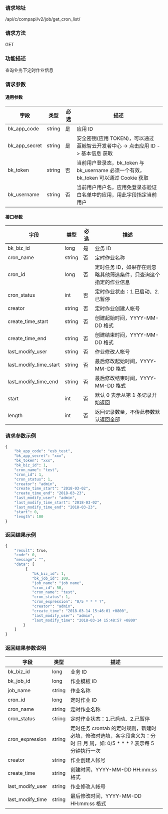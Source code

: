 
### 请求地址

/api/c/compapi/v2/job/get_cron_list/



### 请求方法

GET


### 功能描述

查询业务下定时作业信息

### 请求参数


#### 通用参数

| 字段 | 类型 | 必选 |  描述 |
|-----------|------------|--------|------------|
| bk_app_code  |  string    | 是 | 应用 ID     |
| bk_app_secret|  string    | 是 | 安全密钥(应用 TOKEN)，可以通过 蓝鲸智云开发者中心 -&gt; 点击应用 ID -&gt; 基本信息 获取 |
| bk_token     |  string    | 否 | 当前用户登录态，bk_token 与 bk_username 必须一个有效，bk_token 可以通过 Cookie 获取 |
| bk_username  |  string    | 否 | 当前用户用户名，应用免登录态验证白名单中的应用，用此字段指定当前用户 |

#### 接口参数

| 字段                 |  类型      | 必选   |  描述      |
|----------------------|------------|--------|------------|
| bk_biz_id              |  long       | 是     | 业务 ID |
| cron_name              |  string    | 否     | 定时作业名称 |
| cron_id                |  long       | 否     | 定时任务 ID，如果存在则忽略其他筛选条件，只查询这个指定的作业信息 |
| cron_status            |  int       | 否     | 定时作业状态：1.已启动、2.已暂停 |
| creator                |  string    | 否     | 定时作业创建人帐号 |
| create_time_start      |  string    | 否     | 创建起始时间，YYYY-MM-DD 格式 |
| create_time_end        |  string    | 否     | 创建结束时间，YYYY-MM-DD 格式 |
| last_modify_user       |  string    | 否     | 作业修改人帐号 |
| last_modify_time_start |  string    | 否     | 最后修改起始时间，YYYY-MM-DD 格式 |
| last_modify_time_end   |  string    | 否     | 最后修改结束时间，YYYY-MM-DD 格式 |
| start                  |  int       | 否     | 默认 0 表示从第 1 条记录开始返回 |
| length                 |  int       | 否     | 返回记录数量，不传此参数默认返回全部 |

### 请求参数示例

```python
{
    "bk_app_code": "esb_test",
    "bk_app_secret": "xxx",
    "bk_token": "xxx",
    "bk_biz_id": 1,
    "cron_name": "test",
    "cron_id": 1,
    "cron_status": 1,
    "creator": "admin",
    "create_time_start": "2018-03-02",
    "create_time_end": "2018-03-23",
    "last_modify_user": "admin",
    "last_modify_time_start": "2018-03-02",
    "last_modify_time_end": "2018-03-23",
    "start": 0,
    "length": 100
}
```

### 返回结果示例

```python
{
    "result": true,
    "code": 0,
    "message": "",
    "data": [
         {
            "bk_biz_id": 1,
            "bk_job_id": 100,
            "job_name": "job name",
            "cron_id": 50,
            "cron_name": "test",
            "cron_status": 1,
            "cron_expression": "0/5 * * * ?",
            "creator": "admin",
            "create_time": "2018-03-14 15:46:01 +0800",
            "last_modify_user": "admin",
            "last_modify_time": "2018-03-14 15:48:57 +0800"
        }
    ]
}
```

### 返回结果参数说明

| 字段      | 类型      | 描述      |
|-----------|-----------|-----------|
| bk_biz_id       | long       | 业务 ID |
| bk_job_id       | long       | 作业模板 ID |
| job_name        | string    | 作业名称 |
| cron_id         | long       | 定时作业 ID |
| cron_name       | string    | 定时作业名称 |
| cron_status     | string    | 定时作业状态：1.已启动、2.已暂停 |
| cron_expression | string    | 定时任务 crontab 的定时规则，新建时必填，修改时选填，各字段含义为：分 时 日 月 周，如: 0/5 * * * ? 表示每 5 分钟执行一次 |
| creator         | string    | 作业创建人帐号 |
| create_time     | string    | 创建时间，YYYY-MM-DD HH:mm:ss 格式 |
| last_modify_user| string    | 作业修改人帐号 |
| last_modify_time| string    | 最后修改时间，YYYY-MM-DD HH:mm:ss 格式 |